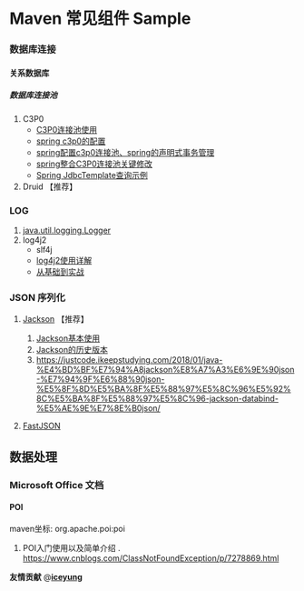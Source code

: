 # Maven 常见组件 Sample

### 数据库连接

#### 关系数据库

##### 数据库连接池

1. C3P0 
    - [C3P0连接池使用](https://www.cnblogs.com/kpsmile/p/10020359.html)
    - [spring c3p0的配置](https://www.cnblogs.com/xuguiping/p/6531171.html)
    - [spring配置c3p0连接池、spring的声明式事务管理](https://blog.csdn.net/a745233700/article/details/81012543)
    - [spring整合C3P0连接池关键修改](https://blog.csdn.net/qq_41319352/article/details/81239045)
    - [Spring JdbcTemplate查询示例](https://blog.csdn.net/t894690230/article/details/60882891)
2. Druid 【推荐】

### LOG

1. [java.util.logging.Logger](doc/logger.md)
1. log4j2
    - slf4j
    - [log4j2使用详解](https://blog.csdn.net/vbirdbest/article/details/71751835)
    - [从基础到实战](https://blog.csdn.net/autfish/article/details/51203709)

### JSON 序列化

1. [Jackson](doc/jackson.md) 【推荐】
    1. [Jackson基本使用](doc/jackson.md) 
    1. [Jackson的历史版本](jackson_history.md)
    1. https://justcode.ikeepstudying.com/2018/01/java-%E4%BD%BF%E7%94%A8jackson%E8%A7%A3%E6%9E%90json-%E7%94%9F%E6%88%90json-%E5%8F%8D%E5%BA%8F%E5%88%97%E5%8C%96%E5%92%8C%E5%BA%8F%E5%88%97%E5%8C%96-jackson-databind-%E5%AE%9E%E7%8E%B0json/

2. [FastJSON](doc/fastjson.md)


## 数据处理

### Microsoft Office 文档

#### POI

maven坐标: org.apache.poi:poi

1. POI入门使用以及简单介绍 . https://www.cnblogs.com/ClassNotFoundException/p/7278869.html




**友情贡献**
@[**iceyung**](https://github.com/iceyung)
